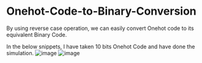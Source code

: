 # Onehot-Code-to-Binary-Conversion
By using reverse case operation, we can easily convert Onehot code to its equivalent Binary Code.

In the below snippets, I have taken 10 bits Onehot Code and have done the simulation.
![image](https://github.com/user-attachments/assets/8a8a3b3e-0cc0-40f5-89fa-de216d38a0fd)
![image](https://github.com/user-attachments/assets/86cfbe63-d6bf-4f8d-8a14-e333e999ef18)


